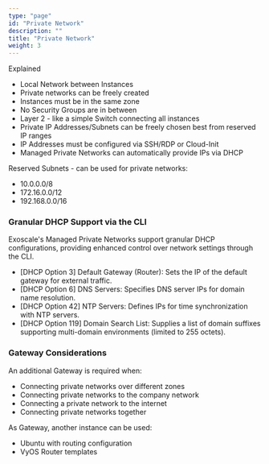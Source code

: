 ```yaml
---
type: "page"
id: "Private Network"
description: ""
title: "Private Network"
weight: 3
---
```


Explained

- Local Network between Instances
- Private networks can be freely created
- Instances must be in the same zone
- No Security Groups are in between
- Layer 2 - like a simple Switch connecting all instances
- Private IP Addresses/Subnets can be freely chosen best from reserved IP ranges
- IP Addresses must be configured via SSH/RDP or Cloud-Init
- Managed Private Networks can automatically provide IPs via DHCP

Reserved Subnets - can be used for private networks:

- 10.0.0.0/8
- 172.16.0.0/12
- 192.168.0.0/16

### Granular DHCP Support via the CLI

Exoscale's Managed Private Networks support granular DHCP configurations, providing enhanced control over network settings through the CLI.

- [DHCP Option 3] Default Gateway (Router): Sets the IP of the default gateway for external traffic.
- [DHCP Option 6] DNS Servers: Specifies DNS server IPs for domain name resolution.
- [DHCP Option 42] NTP Servers: Defines IPs for time synchronization with NTP servers.
- [DHCP Option 119] Domain Search List: Supplies a list of domain suffixes supporting multi-domain environments (limited to 255 octets).

### Gateway Considerations
An additional Gateway is required when:

- Connecting private networks over different zones
- Connecting private networks to the company network
- Connecting a private network to the internet
- Connecting private networks together

As Gateway, another instance can be used:

- Ubuntu with routing configuration
- VyOS Router templates
